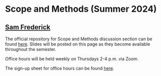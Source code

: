 # Scope and Methods (Summer 2024)
## [Sam Frederick](mailto:sdf2128@columbia.edu)

The official repository for Scope and Methods discussion section can be found [here](https://samuelfrederick.github.io/scope-and-methods-summer2024/). Slides will be posted on this page as they become available throughout the semester. 

Office hours will be held weekly on Thursdays 2-4 p.m. via Zoom. 

The sign-up sheet for office hours can be found [here](https://samuelfrederick.github.io/scope-and-methods-summer2024/officehours.html). 
